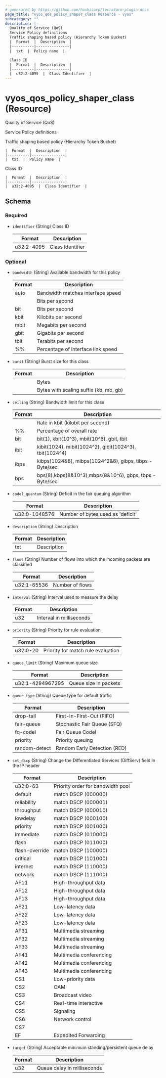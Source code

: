 ```yaml
---
# generated by https://github.com/hashicorp/terraform-plugin-docs
page_title: "vyos_qos_policy_shaper_class Resource - vyos"
subcategory: ""
description: |-
  Quality of Service (QoS)
  Service Policy definitions
  Traffic shaping based policy (Hierarchy Token Bucket)
  |  Format  |  Description  |
  |----------|---------------|
  |  txt  |  Policy name  |

  Class ID
  |  Format  |  Description  |
  |----------|---------------|
  |  u32:2-4095  |  Class Identifier  |
---
```


# vyos_qos_policy_shaper_class (Resource)

Quality of Service (QoS)

Service Policy definitions

Traffic shaping based policy (Hierarchy Token Bucket)

    |  Format  |  Description  |
    |----------|---------------|
    |  txt  |  Policy name  |

Class ID

    |  Format  |  Description  |
    |----------|---------------|
    |  u32:2-4095  |  Class Identifier  |



<!-- schema generated by tfplugindocs -->
## Schema

### Required

- `identifier` (String) Class ID

    |  Format  |  Description  |
    |----------|---------------|
    |  u32:2-4095  |  Class Identifier  |

### Optional

- `bandwidth` (String) Available bandwidth for this policy

    |  Format  |  Description  |
    |----------|---------------|
    |  auto  |  Bandwidth matches interface speed  |
    |  <number>  |  Bits per second  |
    |  <number>bit  |  Bits per second  |
    |  <number>kbit  |  Kilobits per second  |
    |  <number>mbit  |  Megabits per second  |
    |  <number>gbit  |  Gigabits per second  |
    |  <number>tbit  |  Terabits per second  |
    |  <number>%%  |  Percentage of interface link speed  |
- `burst` (String) Burst size for this class

    |  Format  |  Description  |
    |----------|---------------|
    |  <number>  |  Bytes  |
    |  <number><suffix>  |  Bytes with scaling suffix (kb, mb, gb)  |
- `ceiling` (String) Bandwidth limit for this class

    |  Format  |  Description  |
    |----------|---------------|
    |  <number>  |  Rate in kbit (kilobit per second)  |
    |  <number>%%  |  Percentage of overall rate  |
    |  <number>bit  |  bit(1), kbit(10^3), mbit(10^6), gbit, tbit  |
    |  <number>ibit  |  kibit(1024), mibit(1024^2), gibit(1024^3), tbit(1024^4)  |
    |  <number>ibps  |  kibps(1024&8), mibps(1024^2&8), gibps, tibps - Byte/sec  |
    |  <number>bps  |  bps(8),kbps(8&10^3),mbps(8&10^6), gbps, tbps - Byte/sec  |
- `codel_quantum` (String) Deficit in the fair queuing algorithm

    |  Format  |  Description  |
    |----------|---------------|
    |  u32:0-1048576  |  Number of bytes used as 'deficit'  |
- `description` (String) Description

    |  Format  |  Description  |
    |----------|---------------|
    |  txt  |  Description  |
- `flows` (String) Number of flows into which the incoming packets are classified

    |  Format  |  Description  |
    |----------|---------------|
    |  u32:1-65536  |  Number of flows  |
- `interval` (String) Interval used to measure the delay

    |  Format  |  Description  |
    |----------|---------------|
    |  u32  |  Interval in milliseconds  |
- `priority` (String) Priority for rule evaluation

    |  Format  |  Description  |
    |----------|---------------|
    |  u32:0-20  |  Priority for match rule evaluation  |
- `queue_limit` (String) Maximum queue size

    |  Format  |  Description  |
    |----------|---------------|
    |  u32:1-4294967295  |  Queue size in packets  |
- `queue_type` (String) Queue type for default traffic

    |  Format  |  Description  |
    |----------|---------------|
    |  drop-tail  |  First-In-First-Out (FIFO)  |
    |  fair-queue  |  Stochastic Fair Queue (SFQ)  |
    |  fq-codel  |  Fair Queue Codel  |
    |  priority  |  Priority queuing  |
    |  random-detect  |  Random Early Detection (RED)  |
- `set_dscp` (String) Change the Differentiated Services (DiffServ) field in the IP header

    |  Format  |  Description  |
    |----------|---------------|
    |  u32:0-63  |  Priority order for bandwidth pool  |
    |  default  |  match DSCP (000000)  |
    |  reliability  |  match DSCP (000001)  |
    |  throughput  |  match DSCP (000010)  |
    |  lowdelay  |  match DSCP (000100)  |
    |  priority  |  match DSCP (001000)  |
    |  immediate  |  match DSCP (010000)  |
    |  flash  |  match DSCP (011000)  |
    |  flash-override  |  match DSCP (100000)  |
    |  critical  |  match DSCP (101000)  |
    |  internet  |  match DSCP (110000)  |
    |  network  |  match DSCP (111000)  |
    |  AF11  |  High-throughput data  |
    |  AF12  |  High-throughput data  |
    |  AF13  |  High-throughput data  |
    |  AF21  |  Low-latency data  |
    |  AF22  |  Low-latency data  |
    |  AF23  |  Low-latency data  |
    |  AF31  |  Multimedia streaming  |
    |  AF32  |  Multimedia streaming  |
    |  AF33  |  Multimedia streaming  |
    |  AF41  |  Multimedia conferencing  |
    |  AF42  |  Multimedia conferencing  |
    |  AF43  |  Multimedia conferencing  |
    |  CS1  |  Low-priority data  |
    |  CS2  |  OAM  |
    |  CS3  |  Broadcast video  |
    |  CS4  |  Real-time interactive  |
    |  CS5  |  Signaling  |
    |  CS6  |  Network control  |
    |  CS7  |    |
    |  EF  |  Expedited Forwarding  |
- `target` (String) Acceptable minimum standing/persistent queue delay

    |  Format  |  Description  |
    |----------|---------------|
    |  u32  |  Queue delay in milliseconds  |
